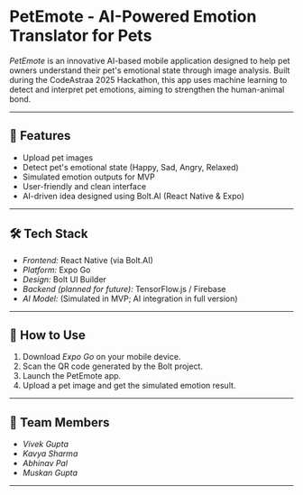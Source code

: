 # PetEmote - AI-Powered Emotion Translator for Pets

*PetEmote* is an innovative AI-based mobile application designed to help pet owners understand their pet's emotional state through image analysis. Built during the CodeAstraa 2025 Hackathon, this app uses machine learning to detect and interpret pet emotions, aiming to strengthen the human-animal bond.

---

## 🚀 Features

- Upload pet images
- Detect pet's emotional state (Happy, Sad, Angry, Relaxed)
- Simulated emotion outputs for MVP
- User-friendly and clean interface
- AI-driven idea designed using Bolt.AI (React Native & Expo)

---

## 🛠 Tech Stack

- *Frontend:* React Native (via Bolt.AI)
- *Platform:* Expo Go
- *Design:* Bolt UI Builder
- *Backend (planned for future):* TensorFlow.js / Firebase
- *AI Model:* (Simulated in MVP; AI integration in full version)

---

## 📱 How to Use

1. Download *Expo Go* on your mobile device.
2. Scan the QR code generated by the Bolt project.
3. Launch the PetEmote app.
4. Upload a pet image and get the simulated emotion result.

---

## 👥 Team Members

- *Vivek Gupta*
- *Kavya Sharma*
- *Abhinav Pal*
- *Muskan Gupta*

---


